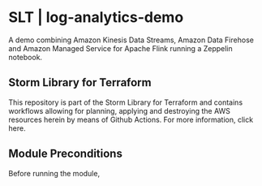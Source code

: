 # SLT | log-analytics-demo

A demo combining Amazon Kinesis Data Streams, Amazon Data Firehose and
Amazon Managed Service for Apache Flink running a Zeppelin notebook.

## Storm Library for Terraform

This repository is part of the Storm Library for Terraform and contains
workflows allowing for planning, applying and destroying the AWS resources
herein by means of Github Actions. For more information, click here.

## Module Preconditions

Before running the module,
